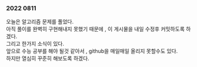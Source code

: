 ### 2022 0811

오늘은 알고리즘 문제를 풀었다.  
아직 풀이를 완벽히 구현해내지 못했기 때문에 , 이 게시물을 내일 수정후 커밋하도록 하겠다.  
그리고 한가지 소식이 있다.  
앞으로 수능 공부를 해야 될것 같아서 , github을 매일매일 올리지 못할수도 있다.  
하지만 열심히 꾸준히 해보도록 하겠다.  